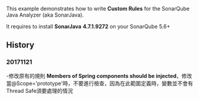 This example demonstrates how to write **Custom Rules** for the SonarQube Java Analyzer (aka SonarJava).

It requires to install **SonarJava** **4.7.1.9272** on your SonarQube 5.6+

## History
### 20171121
-修改原有的規則 **Members of Spring components should be injected**，修改當@Scope='prototype'時，不要進行檢查，因為在此範圍定義時，變數並不會有Thread Safe須要處理的情況
